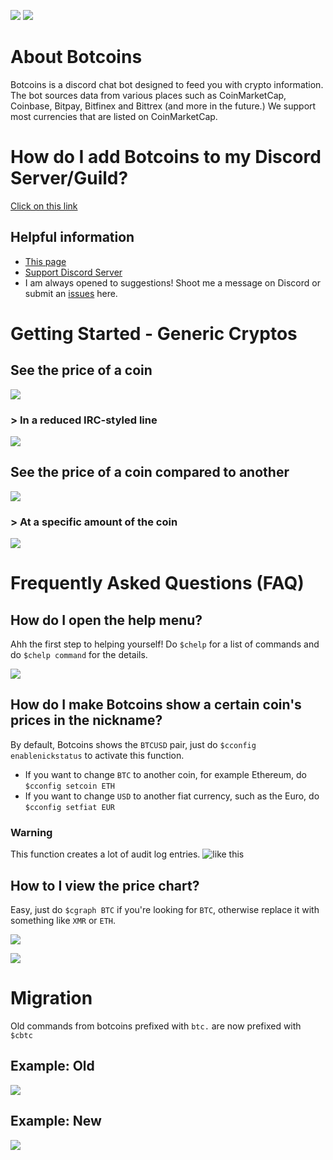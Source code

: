 [![](https://discordapp.com/api/guilds/296098252900794369/widget.png)][1]
[![](https://img.shields.io/badge/discord-bot%20invite-blue.svg)][2]

# About Botcoins
Botcoins is a discord chat bot designed to feed you with crypto information. The bot sources data from various places such as CoinMarketCap, Coinbase, Bitpay, Bitfinex and Bittrex (and more in the future.) We support most currencies that are listed on CoinMarketCap.

# How do I add Botcoins to my Discord Server/Guild?
[Click on this link][2]

## Helpful information
* [This page](https://botcoins.github.io/v2-docs)
* [Support Discord Server][1]
* I am always opened to suggestions! Shoot me a message on Discord or submit an [issues](https://github.com/Botcoins/v2-docs/pulls) here.

# Getting Started - Generic Cryptos
## See the price of a coin
![](https://i.imgur.com/Fba8rwt.png)

### > In a reduced IRC-styled line
![](https://i.imgur.com/717LzEC.png)

## See the price of a coin compared to another
![](https://i.imgur.com/HlaPC5h.png)

### > At a specific amount of the coin
![](https://i.imgur.com/PR0bPCu.png)

# Frequently Asked Questions (FAQ)
## How do I open the help menu?
Ahh the first step to helping yourself! Do `$chelp` for a list of commands and do `$chelp command` for the details.

![](https://i.imgur.com/4GVeq4q.png)

## How do I make Botcoins show a certain coin's prices in the nickname?
By default, Botcoins shows the `BTCUSD` pair, just do `$cconfig enablenickstatus` to activate this function.

* If you want to change `BTC` to another coin, for example Ethereum, do `$cconfig setcoin ETH`
* If you want to change `USD` to another fiat currency, such as the Euro, do `$cconfig setfiat EUR`

### Warning
This function creates a lot of audit log entries. ![like this](https://i.imgur.com/gay5Hra.png)

## How to I view the price chart?
Easy, just do `$cgraph BTC` if you're looking for `BTC`, otherwise replace it with something like `XMR` or `ETH`.

![](https://i.imgur.com/fGRzax5.png)

![](https://cdn.discordapp.com/attachments/296098470434045954/381960738102706177/botcoins-ohlc-chart-7d-monero-1679041.png)

# Migration
Old commands from botcoins prefixed with `btc.` are now prefixed with `$cbtc`

## Example: Old
![](https://i.imgur.com/BIy7HXd.png)

## Example: New
![](https://i.imgur.com/fiRxcan.png)

[1]: https://discord.gg/Rcp9sEJ
[2]: https://discordapp.com/oauth2/authorize?scope=bot&client_id=345450194613043201&permissions=67387456
